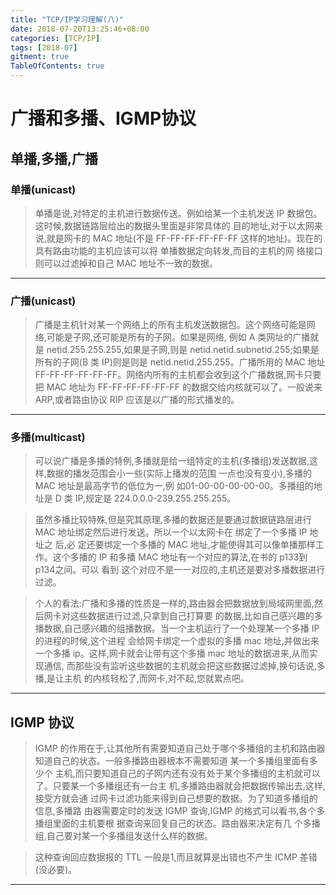 ```yaml
---
title: "TCP/IP学习理解(八)"
date: 2018-07-20T13:25:46+08:00
categories: [TCP/IP]
tags: [2018-07]
gitment: true
TableOfContents: true
---
```


# 广播和多播、IGMP协议

## 单播,多播,广播

### 单播(unicast)

>单播是说,对特定的主机进行数据传送。例如给某一个主机发送 IP 数据包。这时候,数据链路层给出的数据头里面是非常具体的 目的地址,对于以太网来 说,就是网卡的 MAC 地址(不是 FF-FF-FF-FF-FF-FF 这样的地址)。现在的具有路由功能的主机应该可以将 单播数据定向转发,而目的主机的网 络接口则可以过滤掉和自己 MAC 地址不一致的数据。

<hr />

### 广播(unicast)

>广播是主机针对某一个网络上的所有主机发送数据包。这个网络可能是网络,可能是子网,还可能是所有的子网。如果是网络, 例如 A 类网址的广播就是 netid.255.255.255,如果是子网,则是 netid.netid.subnetid.255;如果是所有的子网(B 类 IP)则是则是 netid.netid.255.255。广播所用的 MAC 地址 FF-FF-FF-FF-FF-FF。网络内所有的主机都会收到这个广播数据,网卡只要把 MAC 地址为 FF-FF-FF-FF-FF-FF 的数据交给内核就可以了。一般说来 ARP,或者路由协议 RIP 应该是以广播的形式播发的。

<hr />

### 多播(multicast)

>可以说广播是多播的特例,多播就是给一组特定的主机(多播组)发送数据,这样,数据的播发范围会小一些(实际上播发的范围 一点也没有变小),多播的 MAC 地址是最高字节的低位为一,例 如01-00-00-00-00-00。多播组的地址是 D 类 IP,规定是 224.0.0.0-239.255.255.255。<br />

>虽然多播比较特殊,但是究其原理,多播的数据还是要通过数据链路层进行 MAC 地址绑定然后进行发送。所以一个以太网卡在 绑定了一个多播 IP 地址之 后,必 定还要绑定一个多播的 MAC 地址,才能使得其可以像单播那样工作。这个多播的 IP 和多播 MAC 地址有一个对应的算法,在书的 p133到 p134之间。可以 看到 这个对应不是一一对应的,主机还是要对多播数据进行过滤。<br />

>个人的看法:广播和多播的性质是一样的,路由器会把数据放到局域网里面,然后网卡对这些数据进行过滤,只拿到自己打算要 的数据,比如自己感兴趣的多 播数据,自己感兴趣的组播数据。当一个主机运行了一个处理某一个多播 IP 的进程的时候,这个进程 会给网卡绑定一个虚拟的多播 mac 地址,并做出来一个多播 ip。这样,网卡就会让带有这个多播 mac 地址的数据进来,从而实现通信, 而那些没有监听这些数据的主机就会把这些数据过滤掉,换句话说,多播,是让主机 的内核轻松了,而网卡,对不起,您就累点吧。<br />

<hr />

## IGMP 协议

>IGMP 的作用在于,让其他所有需要知道自己处于哪个多播组的主机和路由器知道自己的状态。一般多播路由器根本不需要知道 某一个多播组里面有多少个 主机,而只要知道自己的子网内还有没有处于某个多播组的主机就可以了。只要某一个多播组还有一台主 机,多播路由器就会把数据传输出去,这样,接受方就会通 过网卡过滤功能来得到自己想要的数据。为了知道多播组的信息,多播路 由器需要定时的发送 IGMP 查询,IGMP 的格式可以看书,各个多播组里面的主机要根 据查询来回复自己的状态。路由器来决定有几 个多播组,自己要对某一个多播组发送什么样的数据。<br />

>这种查询回应数据报的 TTL 一般是1,而且就算是出错也不产生 ICMP 差错(没必要)。<br />

<hr />